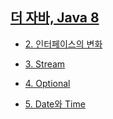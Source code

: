
## [더 자바, Java 8](https://www.inflearn.com/course/the-java-java8/dashboard)


* [2. 인터페이스의 변화](https://github.com/goodGid/Lecture/blob/master/inflearn/%EB%8D%94%20%EC%9E%90%EB%B0%94%2C%20Java%208/Chapter_2.md)

* [3. Stream](https://github.com/goodGid/Lecture/blob/master/inflearn/%EB%8D%94%20%EC%9E%90%EB%B0%94%2C%20Java%208/Chapter_3.md)

* [4. Optional](https://github.com/goodGid/Lecture/blob/master/inflearn/%EB%8D%94%20%EC%9E%90%EB%B0%94%2C%20Java%208/Chapter_4.md)

* [5. Date와 Time](https://github.com/goodGid/Lecture/blob/master/inflearn/%EB%8D%94%20%EC%9E%90%EB%B0%94%2C%20Java%208/Chapter_5.md)

